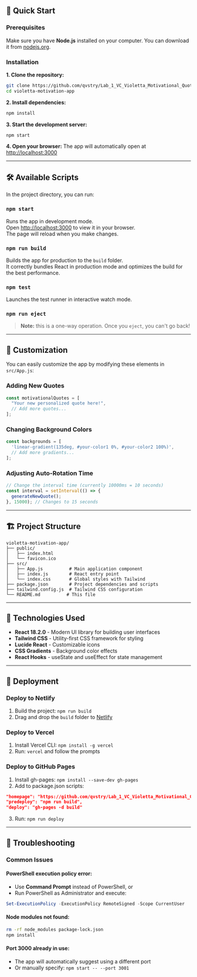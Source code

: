 

## 🚀 Quick Start

### Prerequisites
Make sure you have **Node.js** installed on your computer. You can download it from [nodejs.org](https://nodejs.org/).

### Installation

**1. Clone the repository:**
```bash
git clone https://github.com/qvstry/Lab_1_VC_Violetta_Motivational_Quotes.git
cd violetta-motivation-app
```

**2. Install dependencies:**
```bash
npm install
```

**3. Start the development server:**
```bash
npm start
```

**4. Open your browser:**
The app will automatically open at [http://localhost:3000](http://localhost:3000)

---

## 🛠️ Available Scripts

In the project directory, you can run:

### `npm start`
Runs the app in development mode.  
Open [http://localhost:3000](http://localhost:3000) to view it in your browser.  
The page will reload when you make changes.

### `npm run build`
Builds the app for production to the `build` folder.  
It correctly bundles React in production mode and optimizes the build for the best performance.

### `npm test`
Launches the test runner in interactive watch mode.

### `npm run eject`
> **Note:** this is a one-way operation. Once you `eject`, you can't go back!

---

## 🎨 Customization

You can easily customize the app by modifying these elements in `src/App.js`:

### Adding New Quotes
```javascript
const motivationalQuotes = [
  "Your new personalized quote here!",
  // Add more quotes...
];
```

### Changing Background Colors
```javascript
const backgrounds = [
  'linear-gradient(135deg, #your-color1 0%, #your-color2 100%)',
  // Add more gradients...
];
```

### Adjusting Auto-Rotation Time
```javascript
// Change the interval time (currently 10000ms = 10 seconds)
const interval = setInterval(() => {
  generateNewQuote();
}, 15000); // Changes to 15 seconds
```

---

## 🏗️ Project Structure

```
violetta-motivation-app/
├── public/
│   ├── index.html
│   └── favicon.ico
├── src/
│   ├── App.js          # Main application component
│   ├── index.js        # React entry point
│   └── index.css       # Global styles with Tailwind
├── package.json        # Project dependencies and scripts
├── tailwind.config.js  # Tailwind CSS configuration
└── README.md          # This file
```

---

## 🎯 Technologies Used

- **React 18.2.0** - Modern UI library for building user interfaces
- **Tailwind CSS** - Utility-first CSS framework for styling
- **Lucide React** - Customizable icons
- **CSS Gradients** - Background color effects
- **React Hooks** - useState and useEffect for state management

---

## 🚀 Deployment

### Deploy to Netlify
1. Build the project: `npm run build`
2. Drag and drop the `build` folder to [Netlify](https://netlify.com)

### Deploy to Vercel
1. Install Vercel CLI: `npm install -g vercel`
2. Run: `vercel` and follow the prompts

### Deploy to GitHub Pages
1. Install gh-pages: `npm install --save-dev gh-pages`
2. Add to package.json scripts:
```json
"homepage": "https://github.com/qvstry/Lab_1_VC_Violetta_Motivational_Quotes.git",
"predeploy": "npm run build",
"deploy": "gh-pages -d build"
```
3. Run: `npm run deploy`

---

## 🐛 Troubleshooting

### Common Issues

#### PowerShell execution policy error:
- Use **Command Prompt** instead of PowerShell, or
- Run PowerShell as Administrator and execute:
```powershell
Set-ExecutionPolicy -ExecutionPolicy RemoteSigned -Scope CurrentUser
```

#### Node modules not found:
```bash
rm -rf node_modules package-lock.json
npm install
```

#### Port 3000 already in use:
- The app will automatically suggest using a different port
- Or manually specify: `npm start -- --port 3001`

